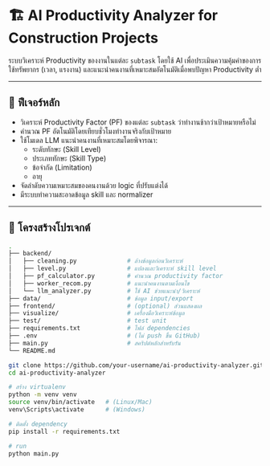# 🏗️ AI Productivity Analyzer for Construction Projects

ระบบวิเคราะห์ Productivity ของงานในแต่ละ `subtask` โดยใช้ AI เพื่อประเมินความคุ้มค่าของการใช้ทรัพยากร (เวลา, แรงงาน) และแนะนำคนงานที่เหมาะสมอัตโนมัติเมื่อพบปัญหา Productivity ต่ำ

---

## 🚀 ฟีเจอร์หลัก

- วิเคราะห์ Productivity Factor (PF) ของแต่ละ `subtask` ว่าทำงานช้ากว่าเป้าหมายหรือไม่
- คำนวณ PF อัตโนมัติโดยเทียบชั่วโมงทำงานจริงกับเป้าหมาย
- ใช้โมเดล LLM แนะนำคนงานที่เหมาะสมโดยพิจารณา:
  - ระดับทักษะ (Skill Level)
  - ประเภททักษะ (Skill Type)
  - ข้อจำกัด (Limitation)
  - อายุ
- จัดลำดับความเหมาะสมของคนงานด้วย logic ที่ปรับแต่งได้
- มีระบบทำความสะอาดข้อมูล skill และ normalizer

---

## 📁 โครงสร้างโปรเจกต์

```bash
.
├── backend/
│   ├── cleaning.py              # ล้างข้อมูลก่อนวิเคราะห์
│   ├── level.py                 # แปลงและวิเคราะห์ skill level
│   ├── pf_calculator.py         # คำนวณ productivity factor
│   ├── worker_recom.py          # แนะนำคนงานตามเงื่อนไข
│   └── llm_analyzer.py          # ใช้ AI ช่วยแนะนำ/วิเคราะห์
├── data/                        # ข้อมูล input/export
├── frontend/                    # (optional) ส่วนแสดงผล
├── visualize/                   # เครื่องมือวิเคราะห์ข้อมูล
├── test/                        # test unit
├── requirements.txt             # ไฟล์ dependencies
├── .env                         # (ไม่ push ขึ้น GitHub)
├── main.py                      # สคริปต์หลักสำหรับรัน
└── README.md

git clone https://github.com/your-username/ai-productivity-analyzer.git
cd ai-productivity-analyzer

# สร้าง virtualenv
python -m venv venv
source venv/bin/activate   # (Linux/Mac)
venv\Scripts\activate      # (Windows)

# ติดตั้ง dependency
pip install -r requirements.txt

# run
python main.py
